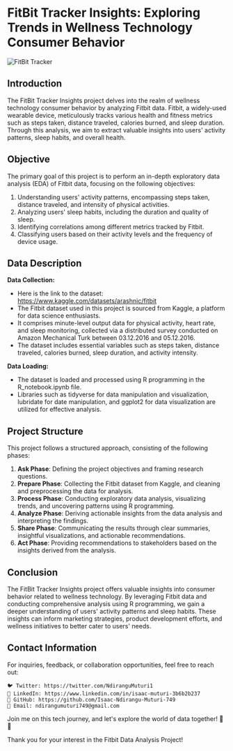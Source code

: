 # FitBit Tracker Insights: Exploring Trends in Wellness Technology Consumer Behavior

![FitBit Tracker](https://th.bing.com/th/id/R.a3e06837f29dd2f6ac5fffeb4dd76323?rik=TA3NHdXufVkT%2fA&pid=ImgRaw&r=0)

## Introduction

The FitBit Tracker Insights project delves into the realm of wellness technology consumer behavior by analyzing Fitbit data. Fitbit, a widely-used wearable device, meticulously tracks various health and fitness metrics such as steps taken, distance traveled, calories burned, and sleep duration. Through this analysis, we aim to extract valuable insights into users' activity patterns, sleep habits, and overall health.

## Objective

The primary goal of this project is to perform an in-depth exploratory data analysis (EDA) of Fitbit data, focusing on the following objectives:

1. Understanding users' activity patterns, encompassing steps taken, distance traveled, and intensity of physical activities.
2. Analyzing users' sleep habits, including the duration and quality of sleep.
3. Identifying correlations among different metrics tracked by Fitbit.
4. Classifying users based on their activity levels and the frequency of device usage.

## Data Description

**Data Collection:**

* Here is the link to the dataset: https://www.kaggle.com/datasets/arashnic/fitbit
* The Fitbit dataset used in this project is sourced from Kaggle, a platform for data science enthusiasts.
* It comprises minute-level output data for physical activity, heart rate, and sleep monitoring, collected via a distributed survey conducted on Amazon Mechanical Turk between 03.12.2016 and 05.12.2016.
* The dataset includes essential variables such as steps taken, distance traveled, calories burned, sleep duration, and activity intensity.

**Data Loading:**
* The dataset is loaded and processed using R programming in the R_notebook.ipynb file.
* Libraries such as tidyverse for data manipulation and visualization, lubridate for date manipulation, and ggplot2 for data visualization are utilized for effective analysis.

## Project Structure

This project follows a structured approach, consisting of the following phases:

1. **Ask Phase**: Defining the project objectives and framing research questions.
2. **Prepare Phase**: Collecting the Fitbit dataset from Kaggle, and cleaning and preprocessing the data for analysis.
3. **Process Phase**: Conducting exploratory data analysis, visualizing trends, and uncovering patterns using R programming.
4. **Analyze Phase**: Deriving actionable insights from the data analysis and interpreting the findings.
5. **Share Phase**: Communicating the results through clear summaries, insightful visualizations, and actionable recommendations.
6. **Act Phase**: Providing recommendations to stakeholders based on the insights derived from the analysis.



## Conclusion

The FitBit Tracker Insights project offers valuable insights into consumer behavior related to wellness technology. By leveraging Fitbit data and conducting comprehensive analysis using R programming, we gain a deeper understanding of users' activity patterns and sleep habits. These insights can inform marketing strategies, product development efforts, and wellness initiatives to better cater to users' needs.

## Contact Information

For inquiries, feedback, or collaboration opportunities, feel free to reach out:

	🐦 Twitter: https://twitter.com/NdiranguMuturi1
	💼 LinkedIn: https://www.linkedin.com/in/isaac-muturi-3b6b2b237
	🔗 GitHub: https://github.com/Isaac-Ndirangu-Muturi-749
	📧 Email: ndirangumuturi749@gmail.com

Join me on this tech journey, and let's explore the world of data together! 🚀🌟

Thank you for your interest in the Fitbit Data Analysis Project!
